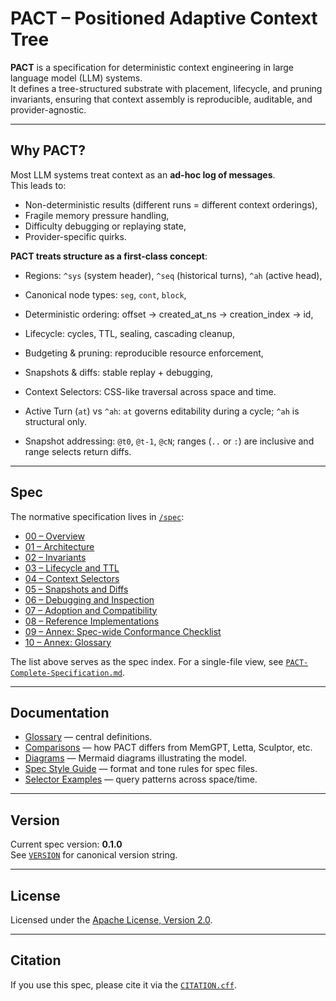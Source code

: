 # PACT – Positioned Adaptive Context Tree

**PACT** is a specification for deterministic context engineering in large language model (LLM) systems.  
It defines a tree-structured substrate with placement, lifecycle, and pruning invariants, ensuring that
context assembly is reproducible, auditable, and provider-agnostic.

---

## Why PACT?

Most LLM systems treat context as an **ad-hoc log of messages**.  
This leads to:
- Non-deterministic results (different runs = different context orderings),
- Fragile memory pressure handling,
- Difficulty debugging or replaying state,
- Provider-specific quirks.

**PACT treats structure as a first-class concept**:
- Regions: `^sys` (system header), `^seq` (historical turns), `^ah` (active head),
- Canonical node types: `seg`, `cont`, `block`,
- Deterministic ordering: offset → created_at_ns → creation_index → id,
- Lifecycle: cycles, TTL, sealing, cascading cleanup,
- Budgeting & pruning: reproducible resource enforcement,
- Snapshots & diffs: stable replay + debugging,
- Context Selectors: CSS-like traversal across space and time.

- Active Turn (`at`) vs `^ah`: `at` governs editability during a cycle; `^ah` is structural only.
- Snapshot addressing: `@t0`, `@t-1`, `@cN`; ranges (`..` or `:`) are inclusive and range selects return diffs.

---

## Spec

The normative specification lives in [`/spec`](./spec):

- [00 – Overview](./spec/00-overview.md)  
- [01 – Architecture](./spec/01-architecture.md)  
- [02 – Invariants](./spec/02-invariants.md)  
- [03 – Lifecycle and TTL](./spec/03-lifecycle-ttl.md)  
- [04 – Context Selectors](./spec/04-selectors.md)  
- [05 – Snapshots and Diffs](./spec/05-snapshots.md)  
- [06 – Debugging and Inspection](./spec/06-debugging.md)  
- [07 – Adoption and Compatibility](./spec/07-adoption.md)  
- [08 – Reference Implementations](./spec/08-reference-implementations.md)
- [09 – Annex: Spec-wide Conformance Checklist](./spec/09-annex-conformance.md)
- [10 – Annex: Glossary](./spec/10-annex-glossary.md)
 
The list above serves as the spec index. For a single-file view, see [`PACT-Complete-Specification.md`](./PACT-Complete-Specification.md).

---

## Documentation

- [Glossary](./docs/glossary.md) — central definitions.  
- [Comparisons](./docs/comparisons.md) — how PACT differs from MemGPT, Letta, Sculptor, etc.  
- [Diagrams](./docs/diagrams.md) — Mermaid diagrams illustrating the model.  
- [Spec Style Guide](./docs/spec-style.md) — format and tone rules for spec files.  
- [Selector Examples](./docs/selector-examples.md) — query patterns across space/time.  

---

## Version

Current spec version: **0.1.0**  
See [`VERSION`](./VERSION) for canonical version string.

---

## License

Licensed under the [Apache License, Version 2.0](./LICENSE).

---

## Citation

If you use this spec, please cite it via the [`CITATION.cff`](./CITATION.cff).
